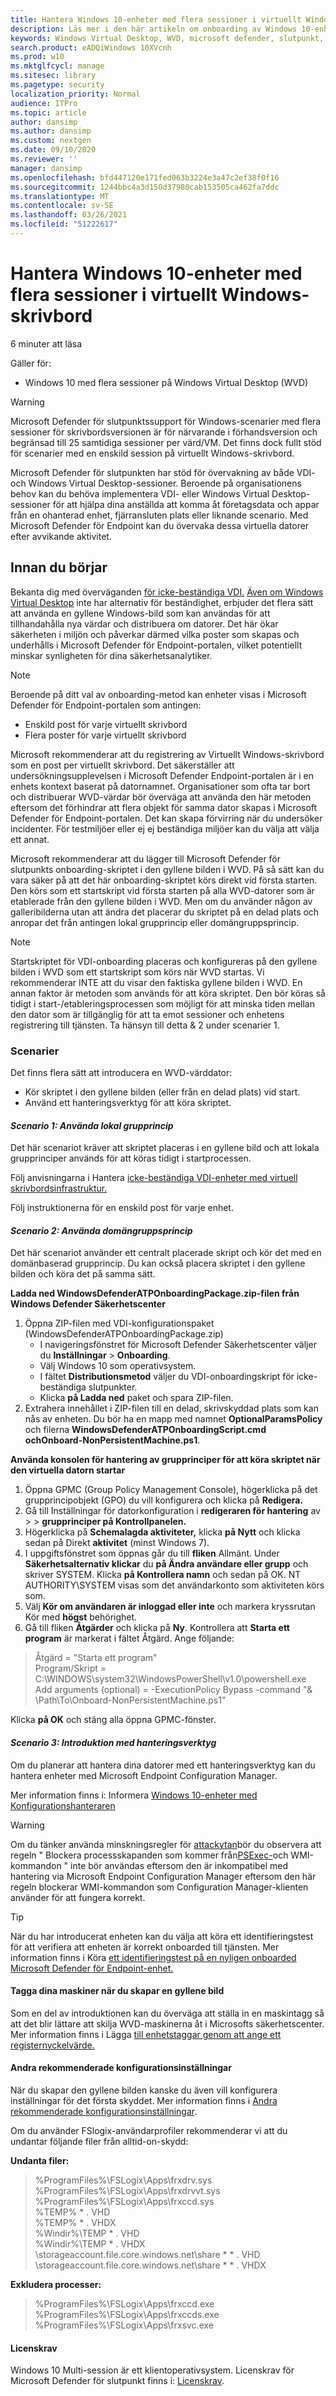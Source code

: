 ```yaml
---
title: Hantera Windows 10-enheter med flera sessioner i virtuellt Windows-skrivbord
description: Läs mer i den här artikeln om onboarding av Windows 10-enheter med flera sessioner i windows virtuella skrivbord
keywords: Windows Virtual Desktop, WVD, microsoft defender, slutpunkt, onboard
search.product: eADQiWindows 10XVcnh
ms.prod: w10
ms.mktglfcycl: manage
ms.sitesec: library
ms.pagetype: security
localization_priority: Normal
audience: ITPro
ms.topic: article
author: dansimp
ms.author: dansimp
ms.custom: nextgen
ms.date: 09/10/2020
ms.reviewer: ''
manager: dansimp
ms.openlocfilehash: bfd447120e171fed063b3224e3a47c2ef38f0f16
ms.sourcegitcommit: 1244bbc4a3d150d37980cab153505ca462fa7ddc
ms.translationtype: MT
ms.contentlocale: sv-SE
ms.lasthandoff: 03/26/2021
ms.locfileid: "51222617"
---
```

# <a name="onboard-windows-10-multi-session-devices-in-windows-virtual-desktop"></a>Hantera Windows 10-enheter med flera sessioner i virtuellt Windows-skrivbord 
6 minuter att läsa 

Gäller för: 
- Windows 10 med flera sessioner på Windows Virtual Desktop (WVD) 

> [!WARNING]
> Microsoft Defender för slutpunktssupport för Windows-scenarier med flera sessioner för skrivbordsversionen är för närvarande i förhandsversion och begränsad till 25 samtidiga sessioner per värd/VM. Det finns dock fullt stöd för scenarier med en enskild session på virtuellt Windows-skrivbord.

Microsoft Defender för slutpunkten har stöd för övervakning av både VDI- och Windows Virtual Desktop-sessioner. Beroende på organisationens behov kan du behöva implementera VDI- eller Windows Virtual Desktop-sessioner för att hjälpa dina anställda att komma åt företagsdata och appar från en ohanterad enhet, fjärransluten plats eller liknande scenario. Med Microsoft Defender för Endpoint kan du övervaka dessa virtuella datorer efter avvikande aktivitet.

 ## <a name="before-you-begin"></a>Innan du börjar
Bekanta dig med överväganden [för icke-beständiga VDI.](https://docs.microsoft.com/microsoft-365/security/defender-endpoint/configure-endpoints-vdi#onboard-non-persistent-virtual-desktop-infrastructure-vdi-devices-1) [Även om Windows Virtual Desktop](https://docs.microsoft.com/azure/virtual-desktop/overview) inte har alternativ för beständighet, erbjuder det flera sätt att använda en gyllene Windows-bild som kan användas för att tillhandahålla nya värdar och distribuera om datorer. Det här ökar säkerheten i miljön och påverkar därmed vilka poster som skapas och underhålls i Microsoft Defender för Endpoint-portalen, vilket potentiellt minskar synligheten för dina säkerhetsanalytiker.

> [!NOTE]
> Beroende på ditt val av onboarding-metod kan enheter visas i Microsoft Defender för Endpoint-portalen som antingen: 
> - Enskild post för varje virtuellt skrivbord 
> - Flera poster för varje virtuellt skrivbord 

Microsoft rekommenderar att du registrering av Virtuellt Windows-skrivbord som en post per virtuellt skrivbord. Det säkerställer att undersökningsupplevelsen i Microsoft Defender Endpoint-portalen är i en enhets kontext baserat på datornamnet. Organisationer som ofta tar bort och distribuerar WVD-värdar bör överväga att använda den här metoden eftersom det förhindrar att flera objekt för samma dator skapas i Microsoft Defender för Endpoint-portalen. Det kan skapa förvirring när du undersöker incidenter. För testmiljöer eller ej ej beständiga miljöer kan du välja att välja ett annat. 

Microsoft rekommenderar att du lägger till Microsoft Defender för slutpunkts onboarding-skriptet i den gyllene bilden i WVD. På så sätt kan du vara säker på att det här onboarding-skriptet körs direkt vid första starten. Den körs som ett startskript vid första starten på alla WVD-datorer som är etablerade från den gyllene bilden i WVD. Men om du använder någon av galleribilderna utan att ändra det placerar du skriptet på en delad plats och anropar det från antingen lokal grupprincip eller domängruppsprincip. 

> [!NOTE]
> Startskriptet för VDI-onboarding placeras och konfigureras på den gyllene bilden i WVD som ett startskript som körs när WVD startas. Vi rekommenderar INTE att du visar den faktiska gyllene bilden i WVD. En annan faktor är metoden som används för att köra skriptet. Den bör köras så tidigt i start-/etableringsprocessen som möjligt för att minska tiden mellan den dator som är tillgänglig för att ta emot sessioner och enhetens registrering till tjänsten. Ta hänsyn till detta & 2 under scenarier 1.

### <a name="scenarios"></a>Scenarier
Det finns flera sätt att introducera en WVD-värddator:

- Kör skriptet i den gyllene bilden (eller från en delad plats) vid start.
- Använd ett hanteringsverktyg för att köra skriptet.

#### <a name="scenario-1-using-local-group-policy"></a>*Scenario 1: Använda lokal grupprincip*
Det här scenariot kräver att skriptet placeras i en gyllene bild och att lokala grupprinciper används för att köras tidigt i startprocessen.

Följ anvisningarna i Hantera [icke-beständiga VDI-enheter med virtuell skrivbordsinfrastruktur.](https://docs.microsoft.com/microsoft-365/security/defender-endpoint/configure-endpoints-vdi#onboard-non-persistent-virtual-desktop-infrastructure-vdi-devices-1)

Följ instruktionerna för en enskild post för varje enhet.

#### <a name="scenario-2-using-domain-group-policy"></a>*Scenario 2: Använda domängruppsprincip*
Det här scenariot använder ett centralt placerade skript och kör det med en domänbaserad grupprincip. Du kan också placera skriptet i den gyllene bilden och köra det på samma sätt.

**Ladda ned WindowsDefenderATPOnboardingPackage.zip-filen från Windows Defender Säkerhetscenter**
1. Öppna ZIP-filen med VDI-konfigurationspaket (WindowsDefenderATPOnboardingPackage.zip)  
    - I navigeringsfönstret för Microsoft Defender Säkerhetscenter väljer du **Inställningar**  >  **Onboarding**. 
    - Välj Windows 10 som operativsystem. 
    - I fältet **Distributionsmetod** väljer du VDI-onboardingskript för icke-beständiga slutpunkter. 
    - Klicka **på Ladda ned** paket och spara ZIP-filen. 
2. Extrahera innehållet i ZIP-filen till en delad, skrivskyddad plats som kan nås av enheten. Du bör ha en mapp med namnet **OptionalParamsPolicy** och filerna **WindowsDefenderATPOnboardingScript.cmd** **ochOnboard-NonPersistentMachine.ps1**.

**Använda konsolen för hantering av grupprinciper för att köra skriptet när den virtuella datorn startar**
1. Öppna GPMC (Group Policy Management Console), högerklicka på det grupprincipobjekt (GPO) du vill konfigurera och klicka på **Redigera.**
1. Gå till Inställningar för datorkonfiguration i **redigeraren för hantering** av \>  \> **grupprinciper på Kontrollpanelen.** 
1. Högerklicka på **Schemalagda aktiviteter,** klicka **på Nytt** och klicka sedan på Direkt **aktivitet** (minst Windows 7). 
1. I uppgiftsfönstret som öppnas går du till **fliken** Allmänt. Under **Säkerhetsalternativ klickar** du **på Ändra användare eller grupp** och skriver SYSTEM. Klicka **på Kontrollera namn** och sedan på OK. NT AUTHORITY\SYSTEM visas som det användarkonto som aktiviteten körs som. 
1. Välj **Kör om användaren är inloggad eller inte** och markera kryssrutan Kör med **högst** behörighet. 
1. Gå till fliken **Åtgärder** och klicka på **Ny**. Kontrollera att **Starta ett program** är markerat i fältet Åtgärd. Ange följande: 

> Åtgärd = "Starta ett program" <br>
> Program/Skript = C:\WINDOWS\system32\WindowsPowerShell\v1.0\powershell.exe <br>
> Add arguments (optional) = -ExecutionPolicy Bypass -command "& \\Path\To\Onboard-NonPersistentMachine.ps1"

Klicka **på OK** och stäng alla öppna GPMC-fönster.

#### <a name="scenario-3-onboarding-using-management-tools"></a>*Scenario 3: Introduktion med hanteringsverktyg*

Om du planerar att hantera dina datorer med ett hanteringsverktyg kan du hantera enheter med Microsoft Endpoint Configuration Manager.

Mer information finns i: Informera [Windows 10-enheter med Konfigurationshanteraren](https://docs.microsoft.com/microsoft-365/security/defender-endpoint/configure-endpoints-sccm) 

> [!WARNING]
> Om du tänker använda minskningsregler för [attackytan](https://docs.microsoft.com/microsoft-365/security/defender-endpoint/attack-surface-reduction)bör du observera att regeln " Blockera processskapanden som kommer från[PSExec-](https://docs.microsoft.com/microsoft-365/security/defender-endpoint/attack-surface-reduction#block-process-creations-originating-from-psexec-and-wmi-commands)och WMI-kommandon " inte bör användas eftersom den är inkompatibel med hantering via Microsoft Endpoint Configuration Manager eftersom den här regeln blockerar WMI-kommandon som Configuration Manager-klienten använder för att fungera korrekt. 

> [!TIP]
> När du har introducerat enheten kan du välja att köra ett identifieringstest för att verifiera att enheten är korrekt onboarded till tjänsten. Mer information finns i Köra [ett identifieringstest på en nyligen onboarded Microsoft Defender för Endpoint-enhet.](https://docs.microsoft.com/microsoft-365/security/defender-endpoint/run-detection-test) 

#### <a name="tagging-your-machines-when-building-your-golden-image"></a>Tagga dina maskiner när du skapar en gyllene bild 

Som en del av introduktionen kan du överväga att ställa in en maskintagg så att det blir lättare att skilja WVD-maskinerna åt i Microsofts säkerhetscenter. Mer information finns i Lägga [till enhetstaggar genom att ange ett registernyckelvärde.](https://docs.microsoft.com/microsoft-365/security/defender-endpoint/machine-tags#add-device-tags-by-setting-a-registry-key-value) 

#### <a name="other-recommended-configuration-settings"></a>Andra rekommenderade konfigurationsinställningar 

När du skapar den gyllene bilden kanske du även vill konfigurera inställningar för det första skyddet. Mer information finns i [Andra rekommenderade konfigurationsinställningar](https://docs.microsoft.com/microsoft-365/security/defender-endpoint/configure-endpoints-gp#other-recommended-configuration-settings). 

Om du använder FSlogix-användarprofiler rekommenderar vi att du undantar följande filer från alltid-on-skydd: 

**Undanta filer:** 

> %ProgramFiles%\FSLogix\Apps\frxdrv.sys <br>
> %ProgramFiles%\FSLogix\Apps\frxdrvvt.sys <br>
> %ProgramFiles%\FSLogix\Apps\frxccd.sys <br>
> %TEMP% \* . VHD <br>
> %TEMP% \* . VHDX <br>
> %Windir%\TEMP \* . VHD <br>
> %Windir%\TEMP \* . VHDX <br>
> \\storageaccount.file.core.windows.net\share \* \* . VHD <br>
> \\storageaccount.file.core.windows.net\share \* \* . VHDX <br>

**Exkludera processer:**

> %ProgramFiles%\FSLogix\Apps\frxccd.exe <br>
> %ProgramFiles%\FSLogix\Apps\frxccds.exe <br>
> %ProgramFiles%\FSLogix\Apps\frxsvc.exe <br>

#### <a name="licensing-requirements"></a>Licenskrav 

Windows 10 Multi-session är ett klientoperativsystem. Licenskrav för Microsoft Defender för slutpunkt finns i: [Licenskrav](https://docs.microsoft.com/microsoft-365/security/defender-endpoint/minimum-requirements#licensing-requirements).
